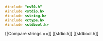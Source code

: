 ```c
#include "cs50.h"
#include <stdio.h>
#include <string.h>
#include <ctype.h>
#include <stdbool.h>
```
[[Compare strings ==]]
[[stdio.h]]
[[stdbool.h]]